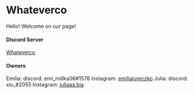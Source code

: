 # Whateverco
Hello! Welcome on our page!
#### Discord Server
[Whateverco](https://discord.gg/j7nvsEZTn9)
#### Owners
Emilia:
 discord: emi_millka06#1576
 instagram: [emiliajureczko](https://www.instagram.com/emiliajureczko/)
Julia:
 discord: xio_#2055
 Instagram: [juliaaa.bia](https://www.instagram.com/juliaaa.bia/)
